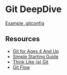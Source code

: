 Git DeepDive
============

[Example .gitconfig](https://github.com/Laoujin/dotfiles/blob/master/config/git/.common.gitconfig)

Resources
---------

- [Git for Ages 4 And Up](https://www.youtube.com/watch?v=1ffBJ4sVUb4)
- [Simple Starting Guide](http://rogerdudler.github.io/git-guide/index.html)
- [Think Like (a) Git](http://think-like-a-git.net/)
- [Git Flow](https://jeffkreeftmeijer.com/git-flow/)
